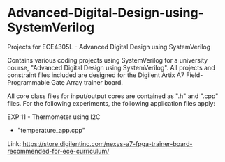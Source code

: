 # Advanced-Digital-Design-using-SystemVerilog
Projects for ECE4305L - Advanced Digital Design using SystemVerilog

Contains various coding projects using SystemVerilog for a university course, "Advanced Digital Design using SystemVerilog". All projects and constraint files included are designed for the Digilent Artix A7 Field-Programmable Gate Array trainer board.

All core class files for input/output cores are contained as ".h" and ".cpp" files. For the following experiments, the following application files apply:

EXP 11 - Thermometer using I2C

- "temperature_app.cpp"

Link: https://store.digilentinc.com/nexys-a7-fpga-trainer-board-recommended-for-ece-curriculum/
